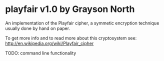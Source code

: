 playfair v1.0 by Grayson North
========

An implementation of the Playfair cipher, a symmetic encryption technique usually done by hand on paper.

To get more info and to read more about this cryptosystem see: http://en.wikipedia.org/wiki/Playfair_cipher

TODO: command line functionality
